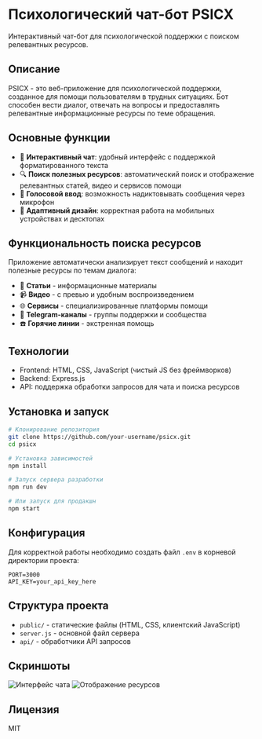 # Психологический чат-бот PSICX

Интерактивный чат-бот для психологической поддержки с поиском релевантных ресурсов.

## Описание

PSICX - это веб-приложение для психологической поддержки, созданное для помощи пользователям в трудных ситуациях. Бот способен вести диалог, отвечать на вопросы и предоставлять релевантные информационные ресурсы по теме обращения.

## Основные функции

- 💬 **Интерактивный чат**: удобный интерфейс с поддержкой форматированного текста
- 🔍 **Поиск полезных ресурсов**: автоматический поиск и отображение релевантных статей, видео и сервисов помощи
- 🎤 **Голосовой ввод**: возможность надиктовывать сообщения через микрофон
- 📱 **Адаптивный дизайн**: корректная работа на мобильных устройствах и десктопах

## Функциональность поиска ресурсов

Приложение автоматически анализирует текст сообщений и находит полезные ресурсы по темам диалога:
- 📄 **Статьи** - информационные материалы
- 📹 **Видео** - с превью и удобным воспроизведением
- 🌐 **Сервисы** - специализированные платформы помощи
- 📱 **Telegram-каналы** - группы поддержки и сообщества
- ☎️ **Горячие линии** - экстренная помощь

## Технологии

- Frontend: HTML, CSS, JavaScript (чистый JS без фреймворков)
- Backend: Express.js
- API: поддержка обработки запросов для чата и поиска ресурсов

## Установка и запуск

```bash
# Клонирование репозитория
git clone https://github.com/your-username/psicx.git
cd psicx

# Установка зависимостей
npm install

# Запуск сервера разработки
npm run dev

# Или запуск для продакшн
npm start
```

## Конфигурация

Для корректной работы необходимо создать файл `.env` в корневой директории проекта:

```
PORT=3000
API_KEY=your_api_key_here
```

## Структура проекта

- `public/` - статические файлы (HTML, CSS, клиентский JavaScript)
- `server.js` - основной файл сервера
- `api/` - обработчики API запросов

## Скриншоты

![Интерфейс чата](images/chat-interface.jpg)
![Отображение ресурсов](images/resources-display.jpg)

## Лицензия

MIT 